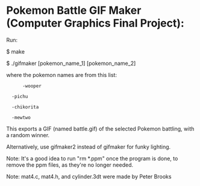# Pokemon Battle GIF Maker (Computer Graphics Final Project):

Run: 

$ make

$ ./gifmaker [pokemon_name_1] [pokemon_name_2]

   where the pokemon names are from this list:
    	  
    	  -wooper
	  
	  -pichu
	  
	  -chikorita
	  
	  -mewtwo




This exports a GIF (named battle.gif) of the selected Pokemon battling, with a random winner.

Alternatively, use gifmaker2 instead of gifmaker for funky lighting.


Note: It's a good idea to run "rm *.ppm" once the program is done, to remove the ppm files, as they're no longer needed.

Note: mat4.c, mat4.h, and cylinder.3dt were made by Peter Brooks

